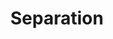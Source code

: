 ---
id: separation
title: Separation
meta: A more in depth look at the ILS Approach when operating a radar facility within Infinite Flight.
order: 2
---